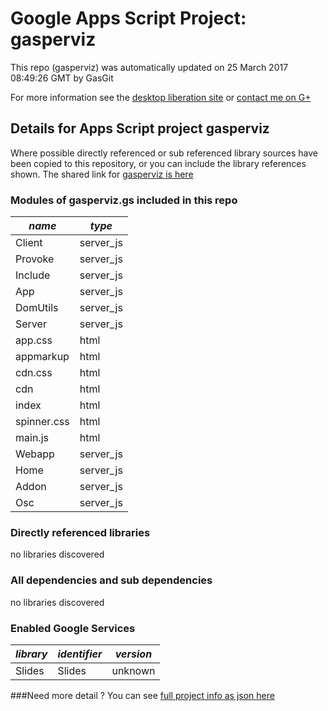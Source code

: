 # Google Apps Script Project: gasperviz
This repo (gasperviz) was automatically updated on 25 March 2017 08:49:26 GMT by GasGit

For more information see the [desktop liberation site](http://ramblings.mcpher.com/Home/excelquirks/drivesdk/gettinggithubready "desktop liberation") or [contact me on G+](https://plus.google.com/+BruceMcpherson "Bruce McPherson - GDE")
## Details for Apps Script project gasperviz
Where possible directly referenced or sub referenced library sources have been copied to this repository, or you can include the library references shown. 
The shared link for [gasperviz is here](https://script.google.com/d/1zAKsJf8bFnaGz_QE1C_Z4yHy2_9E_lEdrGpVgpXB_b4u-QS3jHRgG04b/edit?usp=sharing "open in the GAS IDE")

### Modules of gasperviz.gs included in this repo
*name*|*type*
--- | --- 
Client| server_js
Provoke| server_js
Include| server_js
App| server_js
DomUtils| server_js
Server| server_js
app.css| html
appmarkup| html
cdn.css| html
cdn| html
index| html
spinner.css| html
main.js| html
Webapp| server_js
Home| server_js
Addon| server_js
Osc| server_js
### Directly referenced libraries
no libraries discovered
### All dependencies and sub dependencies
no libraries discovered
### Enabled Google Services
*library*|*identifier*|*version*
--- | --- | --- 
Slides| Slides|unknown
###Need more detail ?
You can see [full project info as json here](info.json)
